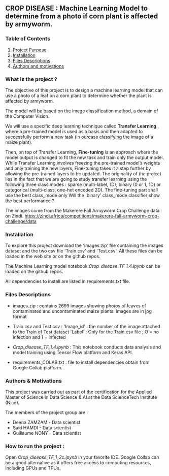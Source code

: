 ## CROP DISEASE : Machine Learning Model to determine from a photo if corn plant is affected by armyworm.

### Table of Contents

1. [Project Purpose](#projet)
2. [Installation](#install)
3. [Files Descriptions](#files)
4. [Authors and motivations](#authors)



### What is the project ? <a name="projet"></a>

The objective of this project is to design a machine learning model that can use a photo of a leaf on a corn plant to determine whether the plant is affected by armyworm.

The model will be based on the image classification method, a domain of the Computer Vision.

We will use a specific deep learning technique called **Transfer Learning** , where a pre-trained model is used as a basis and then adapted to successfully perform a new task (in ourcase classifying the image of a maize plant).

Then, on top of Transfer Learning, **Fine-tuning** is an approach where the model output is changed to fit the new task and train only the output model. While Transfer Learning involves freezing the pre-trained model’s weights and only training the new layers, Fine-tuning takes it a step further by allowing the pre-trained layers to be updated. 
The originality of the project lies in the fact that we are going to study transfer learning using the following three class modes : sparse (multi-label, 1D), binary (0 or 1, 1D) or categorical (multi-class, one-hot encoded 2D). The fine-tuning part shall use the best class_mode only Will the 'binary' class_mode classifier show the best performance ?

The images come from the Makerere Fall Armyworm Crop Challenge data on Zindi. https://zindi.africa/competitions/makerere-fall-armyworm-crop-challenge/data

### Installation <a name="install"></a>

To explore this project download the 'images.zip' file containing the images dataset and the two csv file 'Train.csv' and 'Test.csv'. All these files can be loaded in the web site or on the github repos.

The Machine Learning model notebook *Crop_disease_TF_1.4.ipynb* can be loaded on the github repos. 

All dependencies to install are listed in requirements.txt file.

### Files Descriptions <a name="files"></a>

 * images.zip : contains 2699 images showing photos of leaves of contaminated and uncontaminated maize plants. Images are in jpg format
    
 * Train.csv and Test.csv : 
    'Image_id' : the number of the image attached to the Train of Test dataset
    'Label' : Only for the Train.csv file ; O = no infection and 1 = infected 

 * *Crop_disease_TF_1.4.ipynb* : 
        This notebook conducts data analysis and model training using Tensor Flow platform and Keras API.

* requirements_COLAB.txt : file to install dependencies obtain from Google Collab platform.

### Authors & Motivations <a name="authors"></a>

This project was carried out as part of the certification for the Applied Master of Science in Data Science & AI at the Data ScienceTech Institute (Nice).

The members of the project group are :
 - Deena ZAMZAM - Data scientist
 - Saïd HAMDI - Data scientist
 - Guillaume NONY - Data scientist

### How to run the project : 
Open *Crop_disease_TF_1_2c.ipynb*  in your favorite IDE. Google Collab can be a good alternative as it offers free access to computing resources, including GPUs and TPUs.
